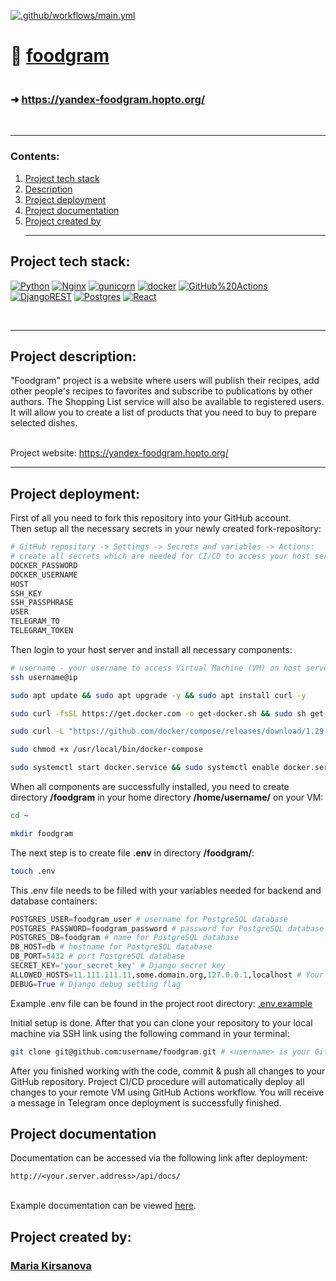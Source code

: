 [![.github/workflows/main.yml](https://github.com/kopf8/foodgram/actions/workflows/main.yml/badge.svg)](https://github.com/kopf8/foodgram/actions/workflows/main.yml)

# 📝 [foodgram](https://github.com/kopf8/foodgram.git)
### <br>➜ https://yandex-foodgram.hopto.org/
<br><hr>

### Contents:

1. [Project tech stack](#project-tech-stack)
2. [Description](#project-description)
3. [Project deployment](#project-deployment)
4. [Project documentation](#project-documentation)
5. [Project created by](#project-created-by)
<br><hr>

## Project tech stack:
[![Python](https://img.shields.io/badge/-Python-464646?style=flat-square&logo=Python)](https://www.python.org/)
[![Nginx](https://img.shields.io/badge/-NGINX-464646?style=flat-square&logo=NGINX)](https://nginx.org/ru/)
[![gunicorn](https://img.shields.io/badge/-gunicorn-464646?style=flat-square&logo=gunicorn)](https://gunicorn.org/)
[![docker](https://img.shields.io/badge/-Docker-464646?style=flat-square&logo=docker)](https://www.docker.com/)
[![GitHub%20Actions](https://img.shields.io/badge/-GitHub%20Actions-464646?style=flat-square&logo=GitHub%20actions)](https://github.com/features/actions)
[![DjangoREST](https://img.shields.io/badge/DJANGO-REST-ff1709?style=for-the-badge&logo=django&logoColor=white&color=ff1709&labelColor=gray)](https://www.django-rest-framework.org/)
[![Postgres](https://img.shields.io/badge/postgres-%23316192.svg?style=for-the-badge&logo=postgresql&logoColor=white)](https://www.postgresql.org/)
[![React](https://img.shields.io/badge/-ReactJs-61DAFB?logo=react&logoColor=white&style=for-the-badge)](https://react.dev/)

<br><hr>
## Project description:

"Foodgram" project is a website where users will publish their recipes, add other people's recipes to favorites and subscribe to publications by other authors.
The Shopping List service will also be available to registered users. It will allow you to create a list of products that you need to buy to prepare selected dishes.

<br>Project website: https://yandex-foodgram.hopto.org/

<hr>

## Project deployment:

First of all you need to fork this repository into your GitHub account.
<br>Then setup all the necessary secrets in your newly created fork-repository:

```bash
# GitHub repository -> Settings -> Secrets and variables -> Actions:
# create all secrets which are needed for CI/CD to access your host server, DockerHub and GitHub
DOCKER_PASSWORD
DOCKER_USERNAME
HOST
SSH_KEY
SSH_PASSPHRASE
USER
TELEGRAM_TO
TELEGRAM_TOKEN
```

Then login to your host server and install all necessary components:
```bash
# username - your username to access Virtual Machine (VM) on host server, ip - ip-address of your VM working under Linux.
ssh username@ip
```

```bash
sudo apt update && sudo apt upgrade -y && sudo apt install curl -y
```

```bash
sudo curl -fsSL https://get.docker.com -o get-docker.sh && sudo sh get-docker.sh && sudo rm get-docker.sh
```

```bash
sudo curl -L "https://github.com/docker/compose/releases/download/1.29.2/docker-compose-$(uname -s)-$(uname -m)" -o /usr/local/bin/docker-compose
```

```bash
sudo chmod +x /usr/local/bin/docker-compose
```

```bash
sudo systemctl start docker.service && sudo systemctl enable docker.service
```

When all components are successfully installed, you need to create directory **/foodgram** in your home directory **/home/username/** on your VM:

```bash
cd ~
```

```bash
mkdir foodgram
```

The next step is to create file **.env** in directory **/foodgram/**:

```bash
touch .env
```

This .env file needs to be filled with your variables needed for backend and database containers:

```python
POSTGRES_USER=foodgram_user # username for PostgreSQL database
POSTGRES_PASSWORD=foodgram_password # password for PostgreSQL database
POSTGRES_DB=foodgram # name for PostgreSQL database
DB_HOST=db # hostname for PostgreSQL database
DB_PORT=5432 # port PostgreSQL database
SECRET_KEY='your_secret_key' # Django secret key
ALLOWED_HOSTS=11.111.111.11,some.domain.org,127.0.0.1,localhost # Your VM host URL and IP address
DEBUG=True # Django debug setting flag
```
Example .env file can be found in the project root directory: [.env.example](https://github.com/kopf8/foodgram/blob/main/.env.example)

Initial setup is done.
After that you can clone your repository to your local machine via SSH link using the following command in your terminal: 

```bash
git clone git@github.com:username/foodgram.git # <username> is your GitHub username 
```

After you finished working with the code, commit & push all changes to your GitHub repository.
Project CI/CD procedure will automatically deploy all changes to your remote VM using GitHub Actions workflow.
You will receive a message in Telegram once deployment is successfully finished.

## Project documentation
Documentation can be accessed via the following link after deployment:

```url
http://<your.server.address>/api/docs/
```
<br>Example documentation can be viewed [here](https://yandex-foodgram.hopto.org/api/docs/).

## Project created by:
### [Maria Kirsanova](https://github.com/kopf8)
